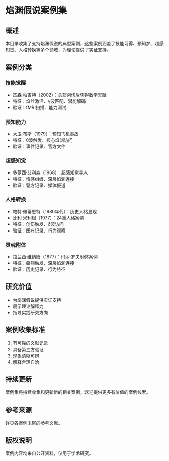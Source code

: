 # 焰渊假说案例集

## 概述
本目录收集了支持焰渊假说的典型案例，这些案例涵盖了技能习得、预知梦、超感知觉、人格转换等多个领域，为理论提供了实证支持。

## 案例分类

### 技能觉醒
- 杰森·帕吉特（2002）：头部创伤后获得数学天赋
- 特征：焰丝激活、γ波匹配、潜能解码
- 验证：fMRI扫描、能力测试

### 预知能力
- 大卫·布斯（1979）：预知飞机事故
- 特征：θ波触发、核心焰渊访问
- 验证：事件记录、官方文件

### 超感知觉
- 多萝西·艾利森（1968）：超感知觉寻人
- 特征：情感纠缠、深层焰渊连接
- 验证：警方记录、媒体报道

### 人格转换
- 帕特·佩蒂恩特（1980年代）：历史人格显现
- 比利·米利根（1977）：24重人格案例
- 特征：创伤触发、δ波访问
- 验证：医疗记录、行为观察

### 灵魂附体
- 拉兰西·维纳姆（1877）：玛丽·罗夫附体案例
- 特征：癫痫触发、深层焰渊连接
- 验证：历史记录、行为特征

## 研究价值
- 为焰渊假说提供实证支持
- 展示理论解释力
- 指导实践研究方向

## 案例收集标准
1. 有可靠的文献记录
2. 具备第三方验证
3. 现象清晰可辨
4. 解释合理自洽

## 持续更新
案例集将持续收集和更新新的相关案例，欢迎提供更多有价值的案例线索。

## 参考来源
详见各案例末尾的参考文献。

## 版权说明
案例内容均来自公开资料，仅用于学术研究。